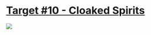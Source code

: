 # [Target #10 - Cloaked Spirits](https://cssbattle.dev/play/10)

![](https://cssbattle.dev/targets/10.png)

